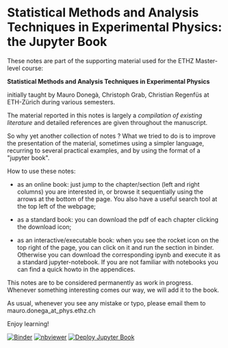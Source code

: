 # Statistical Methods and Analysis Techniques in Experimental Physics: the Jupyter Book 

These notes are part of the supporting material used for the ETHZ Master-level course:

**Statistical Methods and Analysis Techniques in Experimental Physics**

initially taught by Mauro Donegà, Christoph Grab, Christian Regenfüs at ETH-Zürich during various semesters.

The material reported in this notes is largely a *compilation of existing literature* and detailed references are given throughout the manuscript.

So why yet another collection of notes ? What we tried to do is to improve the presentation of the material, sometimes using a simpler language, recurring to several practical examples, and by using the format of a "jupyter book".

How to use these notes:


- as an online book: just jump to the chapter/section (left and right columns) you are interested in, or browse it sequentially using the arrows at the bottom of the page. You also have a useful search tool at the top left of the webpage;

- as a standard book: you can download the pdf of each chapter clicking the download icon;
- as an interactive/executable book: when you see the rocket icon on the top right of the page, you can click on it and run the section in binder. Otherwise you can download the corresponding ipynb and execute it as a standard jupyter-notebook. If you are not familiar with notebooks you can find a quick howto in the appendices.

This notes are to be considered permanently as work in progress. Whenever something interesting comes our way, we will add it to the book.

As usual, whenever you see any mistake or typo, please email them to mauro.donega_at_phys.ethz.ch

Enjoy learning!

[![Binder](https://mybinder.org/badge_logo.svg)](https://mybinder.org/v2/gh/mdonega/hep-datanalysis-jb/main)
[![nbviewer](https://img.shields.io/badge/view%20on-nbviewer-orange)](https://nbviewer.org/github/mdonega/hep-datanalysis-jb/tree/main/book/)
[![Deploy Jupyter Book](https://github.com/mdonega/hep-datanalysis-jb/actions/workflows/deploy-jupyter-book.yml/badge.svg?branch=main)](https://github.com/mdonega/hep-datanalysis-jb/actions/workflows/deploy-jupyter-book.yml)
